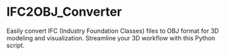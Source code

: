 # IFC2OBJ_Converter
Easily convert IFC (Industry Foundation Classes) files to OBJ format for 3D modeling and visualization. Streamline your 3D workflow with this Python script.
